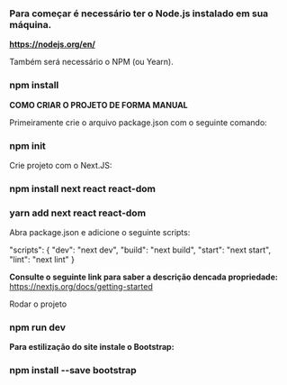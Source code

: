 ### Para começar é necessário ter o Node.js instalado em sua máquina.
**https://nodejs.org/en/**

Também será necessário o NPM (ou Yearn).
### npm install

**COMO CRIAR O PROJETO DE FORMA MANUAL**

Primeiramente crie o arquivo package.json com o seguinte comando:
### npm init 

Crie projeto com o Next.JS:
### npm install next react react-dom
### yarn add next react react-dom

Abra package.json e adicione o seguinte scripts:

"scripts": {
  "dev": "next dev",
  "build": "next build",
  "start": "next start",
  "lint": "next lint"
}

**Consulte o seguinte link para saber a descrição dencada propriedade:**
https://nextjs.org/docs/getting-started


Rodar o projeto
### npm run dev 

**Para estilização do site instale o Bootstrap:**
### npm install --save bootstrap

